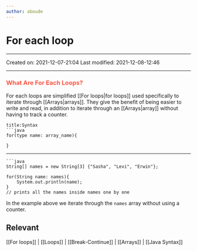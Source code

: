 ```yaml
---
author: aboude
---
```

# For each loop
___

Created on: 2021-12-07-21:04
Last modified: 2021-12-08-12:46

___

### <span style="color: #ff5545;text-transform: capitalize;">What are for each loops?</span>
For each loops are simplified [[For loops|for loops]] used specifically to iterate through [[Arrays|arrays]]. They give the benefit of being easier to write and read, in addition to iterate through an [[Arrays|array]] without having to track a counter.

```ad-example
title:Syntax
```java
for(type name: array_name){

}
```
___

```ad-example
```java
String[] names = new String[3] {"Sasha", "Levi", "Erwin"};

for(String name: names){
	System.out.println(name);
}
// prints all the names inside names one by one
```

In the example above we iterate through the `names` array without using a counter.

## Relevant 
[[For loops]] | [[Loops]] | [[Break-Continue]] | [[Arrays]] | [[Java Syntax]]